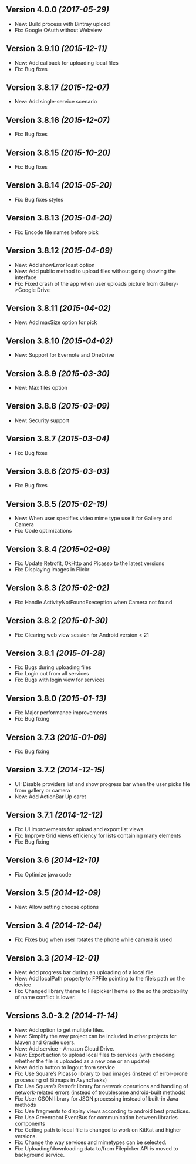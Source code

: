 Version 4.0.0 *(2017-05-29)*
----------------------------
  * New: Build process with Bintray upload
  * Fix: Google OAuth without Webview

Version 3.9.10 *(2015-12-11)*
----------------------------
  * New: Add callback for uploading local files
  * Fix: Bug fixes

Version 3.8.17 *(2015-12-07)*
----------------------------
  * New: Add single-service scenario

Version 3.8.16 *(2015-12-07)*
----------------------------
  * Fix: Bug fixes

Version 3.8.15 *(2015-10-20)*
----------------------------
  * Fix: Bug fixes

Version 3.8.14 *(2015-05-20)*
----------------------------
  * Fix: Bug fixes styles

Version 3.8.13 *(2015-04-20)*
----------------------------
  * Fix: Encode file names before pick

Version 3.8.12 *(2015-04-09)*
----------------------------
  * New: Add showErrorToast option
  * New: Add public method to upload files without going showing the interface
  * Fix: Fixed crash of the app when user uploads picture from Gallery->Google Drive

Version 3.8.11 *(2015-04-02)*
----------------------------
  * New: Add maxSize option for pick

Version 3.8.10 *(2015-04-02)*
----------------------------
  * New: Support for Evernote and OneDrive

Version 3.8.9 *(2015-03-30)*
----------------------------
  * New: Max files option

Version 3.8.8 *(2015-03-09)*
----------------------------
  * New: Security support

Version 3.8.7 *(2015-03-04)*
----------------------------
  * Fix: Bug fixes

Version 3.8.6 *(2015-03-03)*
----------------------------
  * Fix: Bug fixes

Version 3.8.5 *(2015-02-19)*
----------------------------
  * New: When user specifies video mime type use it for Gallery and Camera
  * Fix: Code optimizations

Version 3.8.4 *(2015-02-09)*
----------------------------
  * Fix: Update Retrofit, OkHttp and Picasso to the latest versions
  * Fix: Displaying images in Flickr

Version 3.8.3 *(2015-02-02)*
----------------------------
  * Fix: Handle ActivityNotFoundExeception when Camera not found

Version 3.8.2 *(2015-01-30)*
----------------------------
  * Fix: Clearing web view session for Android version < 21

Version 3.8.1 *(2015-01-28)*
----------------------------
  * Fix: Bugs during uploading files
  * Fix: Login out from all services
  * Fix: Bugs with login view for services

Version 3.8.0 *(2015-01-13)*
----------------------------
  * Fix: Major performance improvements
  * Fix: Bug fixing

Version 3.7.3 *(2015-01-09)*
----------------------------
  * Fix: Bug fixing

Version 3.7.2 *(2014-12-15)*
----------------------------
  * UI: Disable providers list and show progress bar when the user picks file from gallery or camera
  * New: Add ActionBar Up caret

Version 3.7.1 *(2014-12-12)*
----------------------------
  * Fix: UI improvements for upload and export list views
  * Fix: Improve Grid views efficiency for lists containing many elements
  * Fix: Bug fixing

Version 3.6 *(2014-12-10)*
----------------------------
  * Fix: Optimize java code

Version 3.5 *(2014-12-09)*
----------------------------
  * New: Allow setting choose options

Version 3.4 *(2014-12-04)*
----------------------------
  * Fix: Fixes bug when user rotates the phone while camera is used

Version 3.3 *(2014-12-01)*
----------------------------
  * New: Add progress bar during an uploading of a local file.
  * New: Add localPath property to FPFile pointing to the file’s path on the device
  * Fix: Changed library theme to FilepickerTheme so the so the probability of name conflict is lower.


Versions 3.0-3.2 *(2014-11-14)*
----------------------------
  * New: Add option to get multiple files.
  * New: Simplify the way project can be included in other projects for Maven and Gradle users.
  * New: Add service - Amazon Cloud Drive.
  * New: Export action to upload local files to services (with checking whether the file is uploaded as a new one or an update)
  * New: Add a button to logout from service
  * Fix: Use Square’s Picasso library to load images (instead of error-prone processing of Bitmaps in AsyncTasks)
  * Fix: Use Square’s Retrofit library for network operations and handling of network-related errors (instead of troublesome android-built methods)
  * Fix: User GSON library for JSON processing instead of built-in Java methods
  * Fix: Use fragments to display views according to android best practices.
  * Fix: Use Greenrobot EventBus for communication between libraries components
  * Fix: Getting path to local file is changed to work on KitKat and higher versions.
  * Fix: Change the way services and mimetypes can be selected.
  * Fix: Uploading/downloading data to/from Filepicker API is moved to background service.
